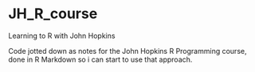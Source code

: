 # JH_R_course
Learning to R with John Hopkins

Code jotted down as notes for the John Hopkins R Programming course, done in R Markdown so i can start to use that approach.

